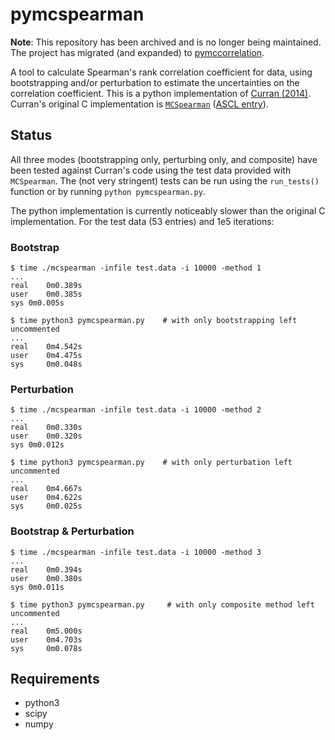 # pymcspearman

**Note**: This repository has been archived and is no longer being maintained.
The project has migrated (and expanded) to [pymccorrelation](https://github.com/privong/pymccorrelation).

A tool to calculate Spearman's rank correlation coefficient for data, using bootstrapping and/or perturbation to estimate the uncertainties on the correlation coefficient.
This is a python implementation of [Curran (2014)](https://arxiv.org/abs/1411.3816).
Curran's original C implementation is [`MCSpearman`](https://github.com/PACurran/MCSpearman/) ([ASCL entry](http://ascl.net/1504.008)).

## Status

All three modes (bootstrapping only, perturbing only, and composite) have been tested against Curran's code using the test data provided with `MCSpearman`.
The (not very stringent) tests can be run using the `run_tests()` function or by running `python pymcspearman.py`.

The python implementation is currently noticeably slower than the original C implementation.
For the test data (53 entries) and 1e5 iterations:

### Bootstrap

```
$ time ./mcspearman -infile test.data -i 10000 -method 1
...
real	0m0.389s
user	0m0.385s
sys	0m0.005s

$ time python3 pymcspearman.py    # with only bootstrapping left uncommented
...
real	0m4.542s
user	0m4.475s
sys 	0m0.048s

```

### Perturbation

```
$ time ./mcspearman -infile test.data -i 10000 -method 2
...
real	0m0.330s
user	0m0.320s
sys	0m0.012s

$ time python3 pymcspearman.py    # with only perturbation left uncommented
...
real	0m4.667s
user	0m4.622s
sys 	0m0.025s
```

### Bootstrap & Perturbation

```
$ time ./mcspearman -infile test.data -i 10000 -method 3
...
real	0m0.394s
user	0m0.380s
sys	0m0.011s

$ time python3 pymcspearman.py     # with only composite method left uncommented
...
real	0m5.000s
user	0m4.703s
sys 	0m0.078s
```

## Requirements

- python3
- scipy
- numpy

